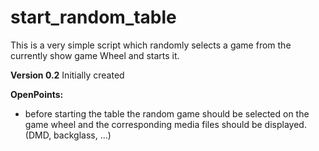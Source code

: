 # start_random_table

This is a very simple script which randomly selects a game from the currently show game Wheel and starts it.

**Version 0.2**
Initially created

**OpenPoints:**
- before starting the table the random game should be selected on the game wheel and the corresponding media files should be displayed. (DMD, backglass, ...)





